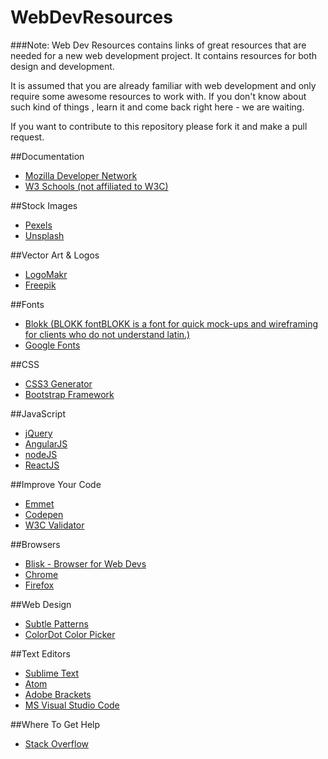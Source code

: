 # WebDevResources
###Note:
Web Dev Resources contains links of great resources that are needed for a new web development project. It contains resources for both design and development.

It is assumed that you are already familiar with web development and only require some awesome resources to work with. If you don't know about such kind of things , learn it and come back right here - we are waiting.

If you want to contribute  to this repository please fork it and make a pull request.

##Documentation
* [Mozilla Developer Network](https://developer.mozilla.org/en-US/)
* [W3 Schools (not affiliated to W3C)](http://www.w3schools.com/)

##Stock Images
* [Pexels](https://www.pexels.com/)
* [Unsplash](https://unsplash.com/)

##Vector Art & Logos
* [LogoMakr](https://www.logomakr.com/)
* [Freepik](http://www.freepik.com/)

##Fonts
* [Blokk (BLOKK fontBLOKK is a font for quick mock-ups and wireframing for clients who do not understand latin.)](http://blokkfont.com/)
* [Google Fonts](https://fonts.google.com/)


##CSS 
* [CSS3 Generator](http://css3generator.com/)
* [Bootstrap Framework](http://getbootstrap.com/)

##JavaScript
* [jQuery](https://jquery.com/)
* [AngularJS](https://angularjs.org/)
* [nodeJS](https://nodejs.org/en/)
* [ReactJS](https://facebook.github.io/react/)

##Improve Your Code
* [Emmet](http://emmet.io/)
* [Codepen](https://codepen.io/)
* [W3C Validator](https://validator.w3.org/)

##Browsers
* [Blisk - Browser for Web Devs](https://blisk.io/)
* [Chrome](https://www.google.com/chrome/)
* [Firefox](https://www.mozilla.org/en-US/firefox/new/)
 
##Web Design
* [Subtle Patterns](http://subtlepatterns.com/)
* [ColorDot Color Picker](https://color.hailpixel.com/)

##Text Editors
* [Sublime Text](https://www.sublimetext.com/)
* [Atom](https://atom.io/)
* [Adobe Brackets](http://brackets.io/)
* [MS Visual Studio Code](https://code.visualstudio.com/)

##Where To Get Help
* [Stack Overflow](http://stackoverflow.com/)
